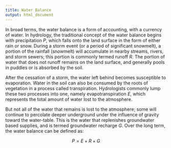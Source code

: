```yaml
---
title: Water Balance
output: html_document
---
```



In broad terms, the water balance is a form of accounting, with a currency of water.  In hydrology, the traditional concept of the water balance begins with precipitation $P$, which falls onto the land surface in the form of either rain or snow.  During a storm event (or a period of significant snowmelt), a portion of the rainfall (snowmelt) will accumulate in nearby streams, rivers, and storm sewers; this portion is commonly termed runoff $R$.  The portion of water that does not runoff remains on the land surface, and generally pools in puddles or is absorbed by the soil.

After the cessation of a storm, the water left behind becomes susceptible to evaporation.  Water in the soil can also be consumed by the roots of vegetation in a process called transpiration.  Hydrologists commonly lump these two processes into one, namely evapotranspiration $E$, which represents the total amount of water lost to the atmosphere.

But not all of the water that remains is lost to the atmosphere; some will continue to percolate deeper underground under the influence of gravity toward the water-table.  This is the water that replenishes groundwater based supplies, and is termed groundwater recharge $G$.  Over the long term, the water balance can be defined as:

$$ 
    P = E + R + G 
$$

